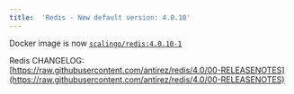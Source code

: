 ```yaml
---
title:	'Redis - New default version: 4.0.10'
---
```


Docker image is now [`scalingo/redis:4.0.10-1`](https://hub.docker.com/r/scalingo/redis/)

Redis CHANGELOG: [https://raw.githubusercontent.com/antirez/redis/4.0/00-RELEASENOTES](https://raw.githubusercontent.com/antirez/redis/4.0/00-RELEASENOTES)
